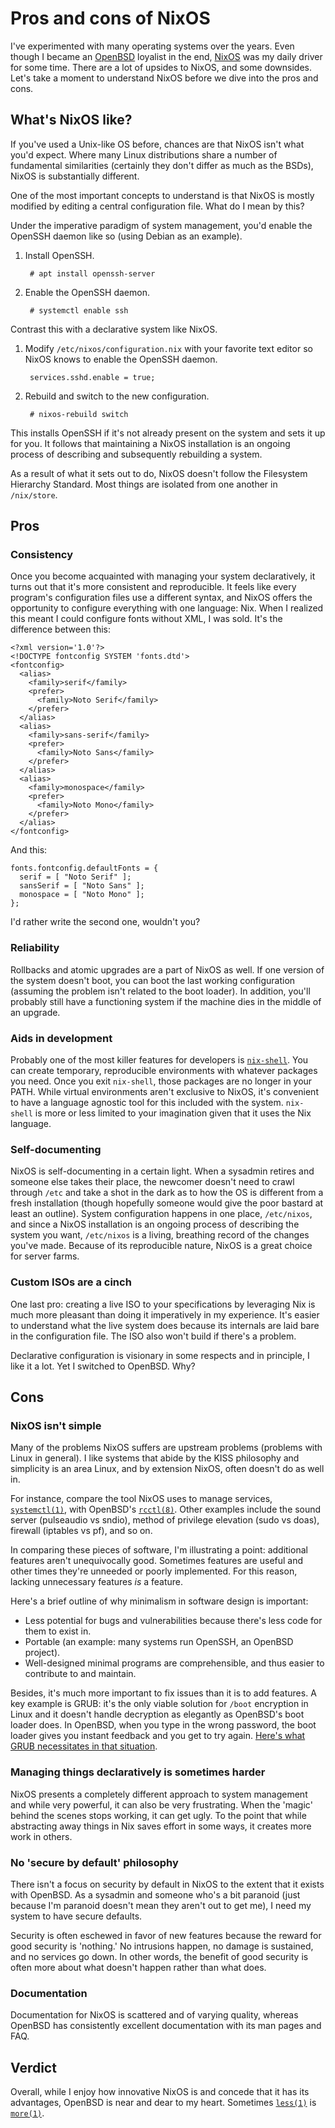 # Pros and cons of NixOS

I've experimented with many operating systems over the years. Even
though I became an [OpenBSD](https://www.openbsd.org/) loyalist in the
end, [NixOS](https://www.openbsd.org/) was my daily driver for some
time. There are a lot of upsides to NixOS, and some downsides. Let's
take a moment to understand NixOS before we dive into the pros and cons.

## What's NixOS like?

If you've used a Unix-like OS before, chances are that NixOS isn't what
you'd expect. Where many Linux distributions share a number of
fundamental similarities (certainly they don't differ as much as the
BSDs), NixOS is substantially different.

One of the most important concepts to understand is that NixOS is mostly
modified by editing a central configuration file. What do I mean by
this?

Under the imperative paradigm of system management, you'd enable the
OpenSSH daemon like so (using Debian as an example).

1. Install OpenSSH.

        # apt install openssh-server

1. Enable the OpenSSH daemon.

        # systemctl enable ssh

Contrast this with a declarative system like NixOS.

1. Modify `/etc/nixos/configuration.nix` with your favorite text editor
   so NixOS knows to enable the OpenSSH daemon.

        services.sshd.enable = true;

1. Rebuild and switch to the new configuration.

        # nixos-rebuild switch

This installs OpenSSH if it's not already present on the system and sets
it up for you. It follows that maintaining a NixOS installation is an
ongoing process of describing and subsequently rebuilding a
system.

As a result of what it sets out to do, NixOS doesn't follow the
Filesystem Hierarchy Standard. Most things are isolated from one another
in `/nix/store`.

## Pros

### Consistency

Once you become acquainted with managing your system declaratively, it
turns out that it's more consistent and reproducible. It feels like
every program's configuration files use a different syntax, and NixOS
offers the opportunity to configure everything with one language:
Nix. When I realized this meant I could configure fonts without XML,
I was sold. It's the difference between this:

    <?xml version='1.0'?>
    <!DOCTYPE fontconfig SYSTEM 'fonts.dtd'>
    <fontconfig>
      <alias>
        <family>serif</family>
        <prefer>
          <family>Noto Serif</family>
        </prefer>
      </alias>
      <alias>
        <family>sans-serif</family>
        <prefer>
          <family>Noto Sans</family>
        </prefer>
      </alias>
      <alias>
        <family>monospace</family>
        <prefer>
          <family>Noto Mono</family>
        </prefer>
      </alias>
    </fontconfig>

And this:

    fonts.fontconfig.defaultFonts = {
      serif = [ "Noto Serif" ];
      sansSerif = [ "Noto Sans" ];
      monospace = [ "Noto Mono" ];
    };

I'd rather write the second one, wouldn't you?

### Reliability

Rollbacks and atomic upgrades are a part of NixOS as well. If one
version of the system doesn't boot, you can boot the last working
configuration (assuming the problem isn't related to the boot
loader). In addition, you'll probably still have a functioning system if
the machine dies in the middle of an upgrade.

### Aids in development

Probably one of the most killer features for developers is
[`nix-shell`](https://nixos.org/manual/nix/stable/#sec-nix-shell). You
can create temporary, reproducible environments with whatever packages
you need. Once you exit `nix-shell`, those packages are no
longer in your PATH. While virtual environments aren't exclusive to
NixOS, it's convenient to have a language agnostic tool for this
included with the system. `nix-shell` is more or less limited to your
imagination given that it uses the Nix language.

### Self-documenting

NixOS is self-documenting in a certain light. When a sysadmin retires
and someone else takes their place, the newcomer doesn't need to crawl
through `/etc` and take a shot in the dark as to how the OS is different
from a fresh installation (though hopefully someone would give the poor
bastard at least an outline). System configuration happens in one place,
`/etc/nixos`, and since a NixOS installation is an ongoing process of
describing the system you want, `/etc/nixos` is a living, breathing
record of the changes you've made. Because of its reproducible nature,
NixOS is a great choice for server farms.

### Custom ISOs are a cinch

One last pro: creating a live ISO to your specifications by leveraging
Nix is much more pleasant than doing it imperatively in my
experience. It's easier to understand what the live system does because
its internals are laid bare in the configuration file. The ISO also
won't build if there's a problem.

Declarative configuration is visionary in some respects and in
principle, I like it a lot. Yet I switched to OpenBSD. Why?

## Cons

### NixOS isn't simple

Many of the problems NixOS suffers are upstream problems (problems with
Linux in general). I like systems that abide by the KISS philosophy and
simplicity is an area Linux, and by extension NixOS, often doesn't do as
well in.

For instance, compare the tool NixOS uses to manage services,
[`systemctl(1)`](https://www.mankier.com/1/systemctl), with OpenBSD's
[`rcctl(8)`](https://man.openbsd.org/rcctl). Other examples include the
sound server (pulseaudio vs sndio), method of privilege elevation (sudo
vs doas), firewall (iptables vs pf), and so on.

In comparing these pieces of software, I'm illustrating a point:
additional features aren't unequivocally good. Sometimes features are
useful and other times they're unneeded or poorly implemented. For this
reason, lacking unnecessary features *is* a feature.

Here's a brief outline of why minimalism in software design is important:

- Less potential for bugs and vulnerabilities because there's less code
  for them to exist in.
- Portable (an example: many systems run OpenSSH, an
  OpenBSD project).
- Well-designed minimal programs are comprehensible, and thus easier to
  contribute to and maintain.

Besides, it's much more important to fix issues than it is to add
features. A key example is GRUB: it's the only viable solution for
`/boot` encryption in Linux and it doesn't handle decryption as
elegantly as OpenBSD's boot loader does. In OpenBSD, when you type in
the wrong password, the boot loader gives you instant feedback and you
get to try again. [Here's what GRUB necessitates in that
situation](https://wiki.archlinux.org/index.php/Grub#GRUB_rescue_and_encrypted_/boot).

### Managing things declaratively is sometimes harder

NixOS presents a completely different approach to system management and
while very powerful, it can also be very frustrating. When the 'magic'
behind the scenes stops working, it can get ugly. To the point that
while abstracting away things in Nix saves effort in some ways, it
creates more work in others.

### No 'secure by default' philosophy

There isn't a focus on security by default in NixOS to the extent that
it exists with OpenBSD. As a sysadmin and someone who's a bit paranoid
(just because I'm paranoid doesn't mean they aren't out to get me),
I need my system to have secure defaults.

Security is often eschewed in favor of new features because the
reward for good security is 'nothing.' No intrusions happen, no damage
is sustained, and no services go down. In other words, the benefit of
good security is often more about what doesn't happen rather than what
does.

### Documentation

Documentation for NixOS is scattered and of varying quality, whereas
OpenBSD has consistently excellent documentation with its man pages and
FAQ.

## Verdict

Overall, while I enjoy how innovative NixOS is and concede that it has
its advantages, OpenBSD is near and dear to my heart. Sometimes
[`less(1)`](https://man.openbsd.org/less) is
[`more(1)`](https://man.openbsd.org/more).
